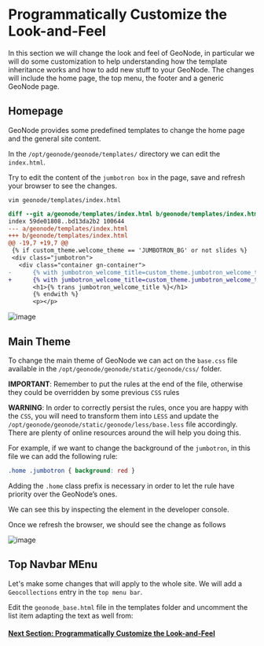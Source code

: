 # Programmatically Customize the Look-and-Feel
In this section we will change the look and feel of GeoNode, in particular we will do some customization to help understanding how the template inheritance works and how to add new stuff to your GeoNode. The changes will include the home page, the top menu, the footer and a generic GeoNode page.

## Homepage
GeoNode provides some predefined templates to change the home page and the general site content.

In the `/opt/geonode/geonode/templates/` directory we can edit the `index.html`.

Try to edit the content of the `jumbotron box` in the page, save and refresh your browser to see the changes.

```shell
vim geonode/templates/index.html
```

```diff
diff --git a/geonode/templates/index.html b/geonode/templates/index.html
index 59de01808..bd13da2b2 100644
--- a/geonode/templates/index.html
+++ b/geonode/templates/index.html
@@ -19,7 +19,7 @@
 {% if custom_theme.welcome_theme == 'JUMBOTRON_BG' or not slides %}
 <div class="jumbotron">
   <div class="container gn-container">
-      {% with jumbotron_welcome_title=custom_theme.jumbotron_welcome_title|default:"Welcome"|template_trans %}
+      {% with jumbotron_welcome_title=custom_theme.jumbotron_welcome_title|default:"GeoNode is awsome!!"|template_trans %}
       <h1>{% trans jumbotron_welcome_title %}</h1>
       {% endwith %}
       <p></p>
```

![image](https://user-images.githubusercontent.com/1278021/132378649-0dbba09c-9593-4184-9387-8cf04d7d4c90.png)

## Main Theme
To change the main theme of GeoNode we can act on the `base.css` file available in the `/opt/geonode/geonode/static/geonode/css/` folder.

**IMPORTANT**: Remember to put the rules at the end of the file, otherwise they could be overridden by some previous `CSS` rules

**WARNING**: In order to correctly persist the rules, once you are happy with the `CSS`, you will need to transform them into `LESS` and update the `/opt/geonode/geonode/static/geonode/less/base.less` file accordingly. There are plenty of online resources around the will help you doing this.

For example, if we want to change the background of the `jumbotron`, in this file we can add the following rule:

```css
.home .jumbotron { background: red }
```
Adding the `.home` class prefix is necessary in order to let the rule have priority over the GeoNode’s ones.

We can see this by inspecting the element in the developer console.

Once we refresh the browser, we should see the change as follows

![image](https://user-images.githubusercontent.com/1278021/132380023-ae8a9a06-5e7f-47eb-85db-f1a61f9c0ab1.png)

## Top Navbar MEnu
Let's make some changes that will apply to the whole site. We will add a `Geocollections` entry in the `top menu bar`.

Edit the `geonode_base.html` file in the templates folder and uncomment the list item adapting the text as well from:


#### [Next Section: Programmatically Customize the Look-and-Feel](LANDF_SIMPLE.md)
